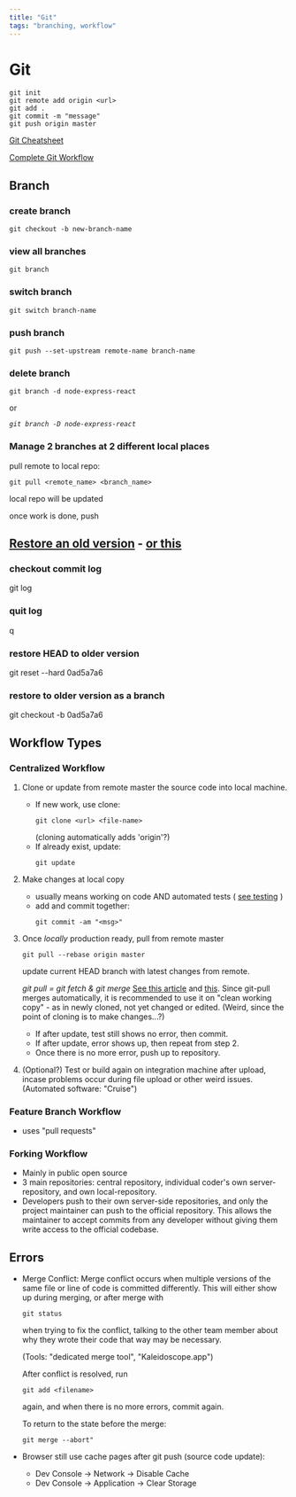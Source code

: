 ```yaml
---
title: "Git"
tags: "branching, workflow"
---
```


# Git

```
git init
git remote add origin <url>
git add .
git commit -m "message"
git push origin master
```

[Git Cheatsheet](https://gist.github.com/hofmannsven/6814451)

[Complete Git Workflow](https://www.atlassian.com/git/tutorials/comparing-workflows)

## Branch

### create branch

`git checkout -b new-branch-name`

### view all branches

`git branch`

### switch branch

`git switch branch-name`

### push branch

`git push --set-upstream remote-name branch-name`

### delete branch

`git branch -d node-express-react`

or

_`git branch -D node-express-react`_

### Manage 2 branches at 2 different local places

pull remote to local repo:

`git pull <remote_name> <branch_name>`

local repo will be updated

once work is done, push

## [Restore an old version](https://www.git-tower.com/learn/git/faq/restore-repo-to-previous-revision) - [or this](https://stackoverflow.com/questions/4114095/how-do-i-revert-a-git-repository-to-a-previous-commit)

### checkout commit log

git log

### quit log

q

### restore HEAD to older version

git reset --hard 0ad5a7a6

### restore to older version as a branch

git checkout -b 0ad5a7a6

## Workflow Types

### Centralized Workflow

1.  Clone or update from remote master the source code into local machine.
    - If new work, use clone:
      ```
      git clone <url> <file-name>
      ```
      (cloning automatically adds 'origin'?)
    - If already exist, update:
      ```
      git update
      ```
2.  Make changes at local copy
    - usually means working on code AND automated tests ( [see testing](https://martinfowler.com/bliki/SelfTestingCode.html) )
    - add and commit together:
      ```
      git commit -am "<msg>"
      ```
3.  Once _locally_ production ready, pull from remote master

    ```
    git pull --rebase origin master
    ```

    update current HEAD branch with latest changes from remote.

    _git pull = git fetch & git merge_
    [See this article](http://www.ranjeetvimal.com/difference-git-pull-git-fetch-git-clone/) and [this](https://stackoverflow.com/questions/21756614/difference-between-git-merge-origin-master-and-git-pull). Since git-pull merges automatically, it is recommended to use it on "clean working copy" - as in newly cloned, not yet changed or edited. (Weird, since the point of cloning is to make changes...?)

    - If after update, test still shows no error, then commit.
    - If after update, error shows up, then repeat from step 2.
    - Once there is no more error, push up to repository.

4.  (Optional?) Test or build again on integration machine after upload, incase problems occur during file upload or other weird issues. (Automated software: "Cruise")

### Feature Branch Workflow

- uses "pull requests"

### Forking Workflow

- Mainly in public open source
- 3 main repositories: central repository, individual coder's own server-repository, and own local-repository.
- Developers push to their own server-side repositories, and only the project maintainer can push to the official repository. This allows the maintainer to accept commits from any developer without giving them write access to the official codebase.

## Errors

- Merge Conflict: Merge conflict occurs when multiple versions of the same file or line of code is committed differently. This will either show up during merging, or after merge with

  ```
  git status
  ```

  when trying to fix the conflict, talking to the other team member about why they wrote their code that way may be necessary.

  (Tools: "dedicated merge tool", "Kaleidoscope.app")

  After conflict is resolved, run

  ```
  git add <filename>
  ```

  again, and when there is no more errors, commit again.

  To return to the state before the merge:

  ```
  git merge --abort"
  ```

- Browser still use cache pages after git push (source code update):
  - Dev Console -> Network -> Disable Cache
  - Dev Console -> Application -> Clear Storage
